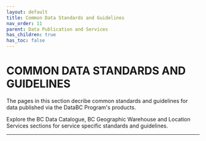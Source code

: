 ```yaml
---
layout: default
title: Common Data Standards and Guidelines
nav_order: 11
parent: Data Publication and Services
has_children: true
has_toc: false
---
```


# COMMON DATA STANDARDS AND GUIDELINES

The pages in this section decribe common standards and guidelines for data published via the DataBC Program's products.  

Explore the BC Data Catalogue, BC Geographic Warehouse and Location Services sections for service specific standards and guidelines.

----------------------------------
